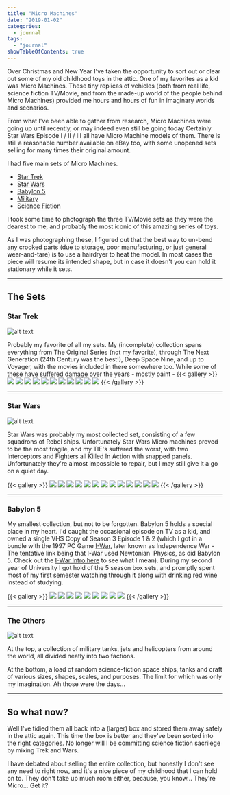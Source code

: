 ```yaml
---
title: "Micro Machines"
date: "2019-01-02"
categories:  
  - journal
tags: 
  - "journal"
showTableOfContents: true
---
```


Over Christmas and New Year I've taken the opportunity to sort out or clear out some of my old childhood toys in the attic. One of my favorites as a kid was Micro Machines. These tiny replicas of vehicles (both from real life,  science fiction TV/Movie, and from the made-up world of the people behind Micro Machines) provided me hours and hours of fun in imaginary worlds and scenarios.

From what I've been able to gather from research, Micro Machines were going up until recently, or may indeed even still be going today Certainly Star Wars Episode I / II / III all have Micro Machine models of them. There is still a reasonable number available on eBay too, with some unopened sets selling for many times their original amount.

I had five main sets of Micro Machines.

- [Star Trek](#star-trek)
- [Star Wars](#star-wars)
- [Babylon 5](#babylon-5)
- [Military](#other)
- [Science Fiction](#other)

I took some time to photograph the three TV/Movie sets as they were the dearest to me, and probably the most iconic of this amazing series of toys.<!--more-->

As I was photographing these, I figured out that the best way to un-bend any crooked parts (due to storage, poor manufacturing, or just general wear-and-tare) is to use a hairdryer to heat the model. In most cases the piece will resume its intended shape, but in case it doesn't you can hold it stationary while it sets.

---

## The Sets

### Star Trek

![alt text](20181230_2208546529931245564956288-e1546390702759.jpg)

Probably my favorite of all my sets. My (incomplete) collection spans everything from The Original Series (not my favorite), through The Next Generation (24th Century was the best!), Deep Space Nine, and up to Voyager, with the movies included in there somewhere too. While some of these have suffered damage over the years - mostly paint -
{{< gallery >}}
  <img src="startrek/20190101_103226.jpg" class="grid-w33" />
  <img src="startrek/20190101_103311.jpg" class="grid-w33" />
  <img src="startrek/20190101_103340.jpg" class="grid-w33" />
  <img src="startrek/20190101_103405.jpg" class="grid-w33" />
  <img src="startrek/20190101_103442.jpg" class="grid-w33" />
  <img src="startrek/20190101_103725.jpg" class="grid-w33" />
  <img src="startrek/20190101_103956.jpg" class="grid-w33" />
  <img src="startrek/20190101_104044.jpg" class="grid-w33" />
  <img src="startrek/20190101_104117.jpg" class="grid-w33" />
  <img src="startrek/20190101_104132.jpg" class="grid-w33" />
  <img src="startrek/20190101_104204.jpg" class="grid-w33" />
{{< /gallery >}}

---

### Star Wars

![alt text](20181230_220901101509747645168928-e1546390071619.jpg)

Star Wars was probably my most collected set, consisting of a few squadrons of Rebel ships. Unfortunately Star Wars Micro machines proved to be the most fragile, and my TIE's suffered the worst, with two Interceptors and Fighters all Killed In Action with snapped panels. Unfortunately they're almost impossible to repair, but I may still give it a go on a quiet day.

{{< gallery >}}
  <img src="starwars/20190101_100310.jpg" class="grid-w33" />
  <img src="starwars/20190101_100614.jpg" class="grid-w33" />
  <img src="starwars/20190101_100652.jpg" class="grid-w33" />
  <img src="starwars/20190101_101112.jpg" class="grid-w33" />
  <img src="starwars/20190101_101208.jpg" class="grid-w33" />
  <img src="starwars/20190101_101252.jpg" class="grid-w33" />
  <img src="starwars/20190101_101325.jpg" class="grid-w33" />
  <img src="starwars/20190101_101355.jpg" class="grid-w33" />
  <img src="starwars/20190101_102437.jpg" class="grid-w33" />
  <img src="starwars/20190101_102540.jpg" class="grid-w33" />
  <img src="starwars/20190101_102651.jpg" class="grid-w33" />
  <img src="starwars/20190101_102935.jpg" class="grid-w33" />
  <img src="starwars/20190101_102100277209718333655288.jpg" class="grid-w33" />
{{< /gallery >}}

---

### Babylon 5

My smallest collection, but not to be forgotten. Babylon 5 holds a special place in my heart. I'd caught the occasional episode on TV as a kid, and owned a single VHS Copy of Season 3 Episode 1 & 2 (which I got in a bundle with the 1997 PC Game [I-War](https://en.wikipedia.org/wiki/I-War_(1997_video_game)), later known as Independence War - The tentative link being that I-War used Newtonian  Physics, as did Babylon 5. Check out the [I-War Intro here](https://www.youtube.com/watch?v=scEWHaJc5Cc) to see what I mean). During my second year of University I got hold of the 5 season box sets, and promptly spent most of my first semester watching through it along with drinking red wine instead of studying.

{{< gallery >}}
  <img src="babylon5/20190101_095459.jpg" class="grid-w33" />
  <img src="babylon5/20190101_095524.jpg" class="grid-w33" />
  <img src="babylon5/20190101_095552.jpg" class="grid-w33" />
  <img src="babylon5/20190101_095609.jpg" class="grid-w33" />
  <img src="babylon5/20190101_095626.jpg" class="grid-w33" />
  <img src="babylon5/20190101_095642.jpg" class="grid-w33" />
  <img src="babylon5/20190101_095829.jpg" class="grid-w33" />
  <img src="babylon5/20190101_095848.jpg" class="grid-w33" />
  <img src="babylon5/20190101_095902.jpg" class="grid-w33" />
{{< /gallery >}}

---

### The Others

![alt text](20181230_2208577550565934221153460.jpg)

At the top, a collection of military tanks, jets and helicopters from around the world, all divided neatly into two factions.

At the bottom, a load of random science-fiction space ships, tanks and craft of various sizes, shapes, scales, and purposes. The limit for which was only my imagination. Ah those were the days...

---

## So what now?

Well I've tidied them all back into a (larger) box and stored them away safely in the attic again. This time the box is better and they've been sorted into the right categories. No longer will I be committing science fiction sacrilege by mixing Trek and Wars.

I have debated about selling the entire collection, but honestly I don't see any need to right now, and it's a nice piece of my childhood that I can hold on to. They don't take up much room either, because, you know... They're Micro... Get it?

